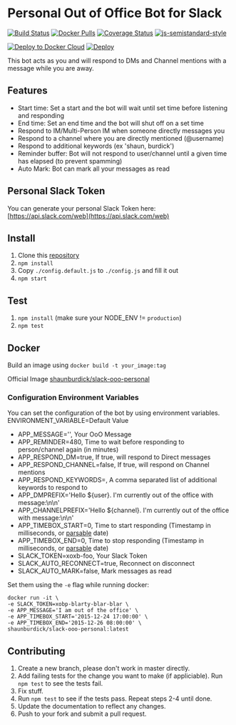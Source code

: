 # Personal Out of Office Bot for Slack

[![Build Status](https://travis-ci.org/shaunburdick/slack-ooo-personal.svg?branch=master)](https://travis-ci.org/shaunburdick/slack-ooo-personal) [![Docker Pulls](https://img.shields.io/docker/pulls/shaunburdick/slack-ooo-personal.svg?maxAge=2592000)](https://hub.docker.com/r/shaunburdick/slack-ooo-personal/)
[![Coverage Status](https://coveralls.io/repos/github/shaunburdick/slack-ooo-personal/badge.svg?branch=update-dep)](https://coveralls.io/github/shaunburdick/slack-ooo-personal?branch=update-dep) [![js-semistandard-style](https://img.shields.io/badge/code%20style-semistandard-brightgreen.svg?style=flat-round)](https://github.com/Flet/semistandard)

[![Deploy to Docker Cloud](https://files.cloud.docker.com/images/deploy-to-dockercloud.svg)](https://cloud.docker.com/stack/deploy/?repo=https://github.com/shaunburdick/slack-ooo-personal) [![Deploy](https://www.herokucdn.com/deploy/button.png)](https://heroku.com/deploy)

This bot acts as you and will respond to DMs and Channel mentions with a message while you are away.

## Features
- Start time: Set a start and the bot will wait until set time before listening and responding
- End time: Set an end time and the bot will shut off on a set time
- Respond to IM/Multi-Person IM when someone directly messages you
- Respond to a channel where you are directly mentioned (@username)
- Respond to additional keywords (ex 'shaun, burdick')
- Reminder buffer: Bot will not respond to user/channel until a given time has elapsed (to prevent spamming)
- Auto Mark: Bot can mark all your messages as read

## Personal Slack Token
You can generate your personal Slack Token here: [https://api.slack.com/web](https://api.slack.com/web)

## Install
1. Clone this [repository](https://github.com/shaunburdick/slack-ooo-personal.git)
2. `npm install`
3. Copy `./config.default.js` to `./config.js` and fill it out
4. `npm start`

## Test
1. `npm install` (make sure your NODE_ENV != `production`)
2. `npm test`

## Docker
Build an image using `docker build -t your_image:tag`

Official Image [shaunburdick/slack-ooo-personal](https://registry.hub.docker.com/u/shaunburdick/slack-ooo-personal/)

### Configuration Environment Variables
You can set the configuration of the bot by using environment variables. ENVIRONMENT_VARIABLE=Default Value
- APP_MESSAGE='', Your OoO Message
- APP_REMINDER=480, Time to wait before responding to person/channel again (in minutes)
- APP_RESPOND_DM=true, If true, will respond to Direct messages
- APP_RESPOND_CHANNEL=false, If true, will respond on Channel mentions
- APP_RESPOND_KEYWORDS=, A comma separated list of additional keywords to respond to
- APP_DMPREFIX='Hello ${user}. I\'m currently out of the office with message:\n\n'
- APP_CHANNELPREFIX='Hello ${channel}. I\'m currently out of the office with message:\n\n'
- APP_TIMEBOX_START=0, Time to start responding (Timestamp in milliseconds, or [parsable](http://dygraphs.com/date-formats.html) date)
- APP_TIMEBOX_END=0, Time to stop responding (Timestamp in milliseconds, or [parsable](http://dygraphs.com/date-formats.html) date)
- SLACK_TOKEN=xoxb-foo, Your Slack Token
- SLACK_AUTO_RECONNECT=true, Reconnect on disconnect
- SLACK_AUTO_MARK=false, Mark messages as read

Set them using the `-e` flag while running docker:

```
docker run -it \
-e SLACK_TOKEN=xobp-blarty-blar-blar \
-e APP_MESSAGE='I am out of the office' \
-e APP_TIMEBOX_START='2015-12-24 17:00:00' \
-e APP_TIMEBOX_END='2015-12-26 08:00:00' \
shaunburdick/slack-ooo-personal:latest
```

## Contributing
1. Create a new branch, please don't work in master directly.
2. Add failing tests for the change you want to make (if appliciable). Run `npm test` to see the tests fail.
3. Fix stuff.
4. Run `npm test` to see if the tests pass. Repeat steps 2-4 until done.
5. Update the documentation to reflect any changes.
6. Push to your fork and submit a pull request.
